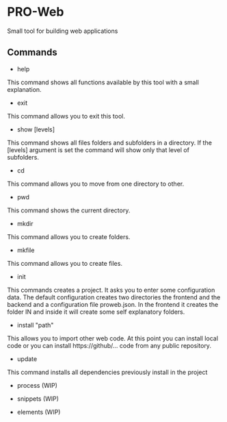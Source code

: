 # PRO-Web
Small tool for building web applications


## Commands

* help

This command shows all functions available by this tool with a small explanation.

* exit

This command allows you to exit this tool.

* show [levels]

This command shows all files folders and subfolders in a directory. If the [levels] argument is set the command will show only that level of subfolders.

* cd

This command allows you to move from one directory to other.

* pwd

This command shows the current directory.

* mkdir

This command allows you to create folders.

* mkfile

This command allows you to create files.

* init

This commands creates a project. It asks you to enter some configuration data. The default configuration creates two directories the frontend and the backend and a configuration file proweb.json. In the frontend it creates the folder IN and inside it will create some self explanatory folders.

* install "path"

This allows you to import other web code. At this point you can install local code or you can install https://github/... code from any public repository.

* update

This command installs all dependencies previously install in the project

* process (WIP)

* snippets (WIP)

* elements (WIP)



